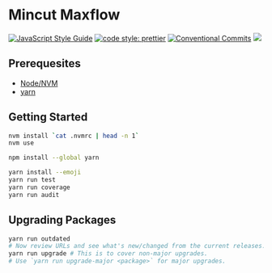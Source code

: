 # Mincut Maxflow

[![JavaScript Style Guide](https://img.shields.io/badge/code_style-standard-brightgreen.svg?style=flat-square)](https://standardjs.com)
[![code style: prettier](https://img.shields.io/badge/code_style-prettier-ff69b4.svg?style=flat-square)](https://github.com/prettier/prettier)
[![Conventional Commits](https://img.shields.io/badge/Conventional%20Commits-1.0.0-yellow.svg?style=flat-square)](https://conventionalcommits.org)
![](https://github.com/ahimta/mincut-maxflow/workflows/.github/workflows/workflow.yml/badge.svg)

## Prerequesites

- [Node/NVM](https://github.com/nvm-sh/nvm)
- [yarn](https://yarnpkg.com)

## Getting Started

```bash
nvm install `cat .nvmrc | head -n 1`
nvm use

npm install --global yarn

yarn install --emoji
yarn run test
yarn run coverage
yarn run audit
```

## Upgrading Packages

```bash
yarn run outdated
# Now review URLs and see what's new/changed from the current releases.
yarn run upgrade # This is to cover non-major upgrades.
# Use `yarn run upgrade-major <package>` for major upgrades.
```
